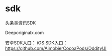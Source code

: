 # sdk
头条类资讯SDK 

Deeporiginalx.com

安卓SDK入口：
iOS SDK入口：https://github.com/AimobierCocoaPods/OddityUI
